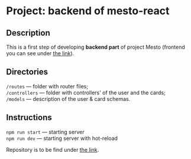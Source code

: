 # Project: backend of mesto-react

## Description

This is a first step of developing **backend part** of project Mesto (frontend you can see under [the link](https://nadezhdaterenteva.github.io/mesto-react/)).

## Directories

`/routes` — folder with router files;  
`/controllers` — folder with controllers' of the user and the cards;   
`/models` — description of the user & card schemas.
  
## Instructions 

`npm run start` — starting server   
`npm run dev` — starting server with hot-reload

Repository is to be find under [the link](https://github.com/NadezhdaTerenteva/express-mesto-gha).


